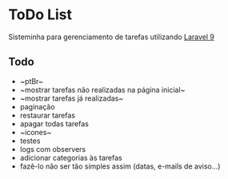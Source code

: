 # ToDo List
Sisteminha para gerenciamento de tarefas utilizando [Laravel 9](https://laravel.com/docs/9.x/releases) 

## Todo
- ~ptBr~
- ~mostrar tarefas não realizadas na página inicial~
- ~mostrar tarefas já realizadas~
- paginação
- restaurar tarefas
- apagar todas tarefas
- ~icones~
- testes
- logs com observers
- adicionar categorias às tarefas
- fazê-lo não ser tão simples assim (datas, e-mails de aviso...)
